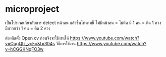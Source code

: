 # microproject

เป็นโปรเจคเกี่ยวกับการ detect หน้าคน แล้วขึ้นไฟตามนี้
ไม่มีหน้าคน = ไม่ติด
มี 1 คน = ติด 1 ดวง
มีมากกว่า 1 คน = ติด 2 ดวง

ต้องติดตั้ง Open cv ก่อนจึงจะใช้งานได้
https://www.youtube.com/watch?v=OugQIz_vcFo&t=304s
วิธีการใช้งาน
https://www.youtube.com/watch?v=hCGGKNqFO3w
